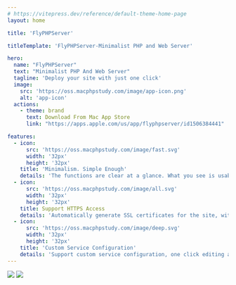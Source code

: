 ```yaml
---
# https://vitepress.dev/reference/default-theme-home-page
layout: home

title: 'FlyPHPServer'

titleTemplate: 'FlyPHPServer-Minimalist PHP and Web Server'

hero:
  name: "FlyPHPServer"
  text: "Minimalist PHP And Web Server"
  tagline: 'Deploy your site with just one click'
  image: 
    src: 'https://oss.macphpstudy.com/image/app-icon.png'
    alt: 'app-icon'
  actions:
    - theme: brand
      text: Download From Mac App Store
      link: "https://apps.apple.com/us/app/flyphpserver/id1506384441"

features:
  - icon: 
      src: 'https://oss.macphpstudy.com/image/fast.svg'
      width: '32px'
      height: '32px'
    title: 'Minimalism. Simple Enough'
    details: 'The functions are clear at a glance. What you see is usable. Deploy the site with just one click'
  - icon:
      src: 'https://oss.macphpstudy.com/image/all.svg'
      width: '32px'
      height: '32px'
    title: Support HTTPS Access
    details: 'Automatically generate SSL certificates for the site, with true HTTPS support'
  - icon:
      src: 'https://oss.macphpstudy.com/image/deep.svg'
      width: '32px'
      height: '32px' 
    title: 'Custom Service Configuration'
    details: 'Support custom service configuration, one click editing and saving'
---
```

<div class="mt-10 h-1"></div>
<div class="grid grid-cols-1 gap-7 md:grid-cols-2 select-none mt-10">
    <img data-x-image-preview="flyphpserver" style="--tw-shadow: 0 0 6px -1px rgb(0 0 0 / 0.1), 0 2px 4px -2px rgb(0 0 0 / 0.1);" class="rounded-lg shadow-md flex-1" src="https://oss.macphpstudy.com/image/flyphpserver-light.png" />
    <img data-x-image-preview="flyphpserver" style="--tw-shadow: 0 0 6px -1px rgb(0 0 0 / 0.1), 0 2px 4px -2px rgb(0 0 0 / 0.1);" class="rounded-lg shadow-md flex-1" src="https://oss.macphpstudy.com/image/flyphpserver-dark.png" />
</div>
